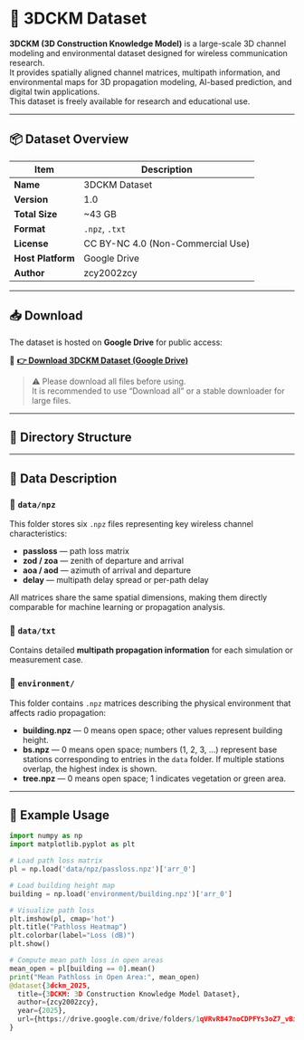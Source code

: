 # 🧱 3DCKM Dataset

**3DCKM (3D Construction Knowledge Model)** is a large-scale 3D channel modeling and environmental dataset designed for wireless communication research.  
It provides spatially aligned channel matrices, multipath information, and environmental maps for 3D propagation modeling, AI-based prediction, and digital twin applications.  
This dataset is freely available for research and educational use.

---

## 📦 Dataset Overview

| Item | Description |
|------|--------------|
| **Name** | 3DCKM Dataset |
| **Version** | 1.0 |
| **Total Size** | ~43 GB |
| **Format** | `.npz`, `.txt` |
| **License** | CC BY-NC 4.0 (Non-Commercial Use) |
| **Host Platform** | Google Drive |
| **Author** | zcy2002zcy |

---

## 📥 Download

The dataset is hosted on **Google Drive** for public access:

🔗 **[👉 Download 3DCKM Dataset (Google Drive)](https://drive.google.com/drive/folders/1qVRvR847noCDPFYs3oZ7_vBibmiLEwc1?usp=sharing)**

> ⚠️ Please download all files before using.  
> It is recommended to use “Download all” or a stable downloader for large files.

---

## 📂 Directory Structure


---

## 🧩 Data Description

### 🔹 `data/npz`
This folder stores six `.npz` files representing key wireless channel characteristics:
- **passloss** — path loss matrix  
- **zod / zoa** — zenith of departure and arrival  
- **aoa / aod** — azimuth of arrival and departure  
- **delay** — multipath delay spread or per-path delay  

All matrices share the same spatial dimensions, making them directly comparable for machine learning or propagation analysis.

### 🔹 `data/txt`
Contains detailed **multipath propagation information** for each simulation or measurement case.

### 🔹 `environment/`
This folder contains `.npz` matrices describing the physical environment that affects radio propagation:
- **building.npz** — 0 means open space; other values represent building height.  
- **bs.npz** — 0 means open space; numbers (1, 2, 3, …) represent base stations corresponding to entries in the `data` folder. If multiple stations overlap, the highest index is shown.  
- **tree.npz** — 0 means open space; 1 indicates vegetation or green area.

---

## 🧪 Example Usage

```python
import numpy as np
import matplotlib.pyplot as plt

# Load path loss matrix
pl = np.load('data/npz/passloss.npz')['arr_0']

# Load building height map
building = np.load('environment/building.npz')['arr_0']

# Visualize path loss
plt.imshow(pl, cmap='hot')
plt.title("Pathloss Heatmap")
plt.colorbar(label="Loss (dB)")
plt.show()

# Compute mean path loss in open areas
mean_open = pl[building == 0].mean()
print("Mean Pathloss in Open Area:", mean_open)
@dataset{3dckm_2025,
  title={3DCKM: 3D Construction Knowledge Model Dataset},
  author={zcy2002zcy},
  year={2025},
  url={https://drive.google.com/drive/folders/1qVRvR847noCDPFYs3oZ7_vBibmiLEwc1?usp=sharing}
}
